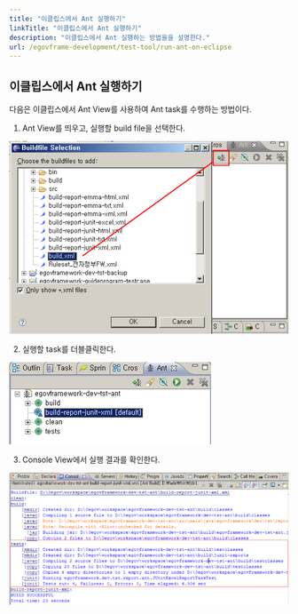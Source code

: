 ```yaml
---
title: "이클립스에서 Ant 실행하기"
linkTitle: "이클립스에서 Ant 실행하기"
description: "이클립스에서 Ant 실행하는 방법을을 설명한다."
url: /egovframe-development/test-tool/run-ant-on-eclipse
---
```


## 이클립스에서 Ant 실행하기

다음은 이클립스에서 Ant View를 사용하여 Ant task를 수행하는 방법이다.

1. Ant View를 띄우고, 실행할 build file을 선택한다.

![Ant 실행 1](./images/run-ant-on-eclipse-1.png)

2. 실행할 task를 더블클릭한다.
  
![Ant 실행 2](./images/run-ant-on-eclipse-2.png)

3. Console View에서 실행 결과를 확인한다.

![Ant 실행 3](./images/run-ant-on-eclipse-3.png)